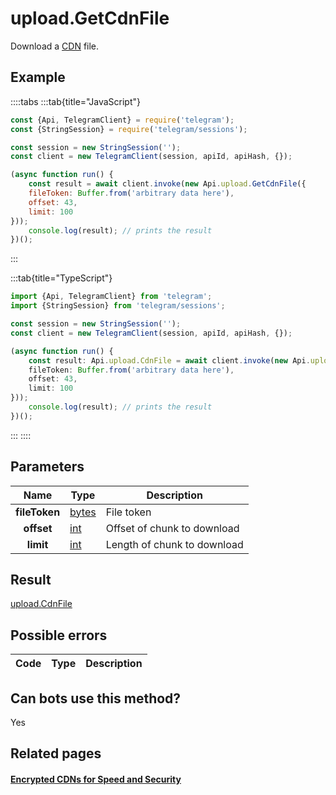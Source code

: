 # upload.GetCdnFile

Download a [CDN](https://core.telegram.org/cdn) file.



## Example

::::tabs
:::tab{title="JavaScript"}
```js
const {Api, TelegramClient} = require('telegram');
const {StringSession} = require('telegram/sessions');

const session = new StringSession('');
const client = new TelegramClient(session, apiId, apiHash, {});

(async function run() {
    const result = await client.invoke(new Api.upload.GetCdnFile({
    fileToken: Buffer.from('arbitrary data here'),
    offset: 43,
    limit: 100
}));
    console.log(result); // prints the result
})();
```
:::

:::tab{title="TypeScript"}
```ts
import {Api, TelegramClient} from 'telegram';
import {StringSession} from 'telegram/sessions';

const session = new StringSession('');
const client = new TelegramClient(session, apiId, apiHash, {});

(async function run() {
    const result: Api.upload.CdnFile = await client.invoke(new Api.upload.GetCdnFile({
    fileToken: Buffer.from('arbitrary data here'),
    offset: 43,
    limit: 100
}));
    console.log(result); // prints the result
})();
```
:::
::::



## Parameters

| Name | Type | Description |
| :--: | ---- | ----------- |
| **fileToken** | [bytes](https://core.telegram.org/type/bytes) | File token 
| **offset** | [int](https://core.telegram.org/type/int) | Offset of chunk to download 
| **limit** | [int](https://core.telegram.org/type/int) | Length of chunk to download 


## Result

[upload.CdnFile](https://core.telegram.org/type/upload.CdnFile)



## Possible errors

| Code | Type | Description |
| :--: | ---- | ----------- |


## Can bots use this method?

Yes

## Related pages

#### [Encrypted CDNs for Speed and Security](https://core.telegram.org/cdn)


